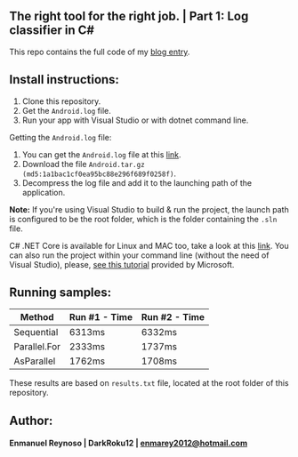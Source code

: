 ## The right tool for the right job. | Part 1: Log classifier in C# ## 

This repo contains the full code of my [blog entry](https://code.darkroku12.ovh/6-log-classifier-part-1/).

## Install instructions: ##

1. Clone this repository.
2. Get the `Android.log` file.
3. Run your app with Visual Studio or with dotnet command line.

Getting the `Android.log` file:
1. You can get the `Android.log` file at this [link](https://zenodo.org/record/3227177#.YRqa--VjSUk).
2. Download the file `Android.tar.gz (md5:1a1bac1cf0ea95bc88e296f689f0258f)`.
3. Decompress the log file and add it to the launching path of the application.

__Note:__ If you're using Visual Studio to build & run the project, the launch path is configured to be the root folder, which is the folder containing the `.sln` file.

C# .NET Core is available for Linux and MAC too, take a look at this [link](https://dotnet.microsoft.com/learn/dotnet/hello-world-tutorial/run).
You can also run the project within your command line (without the need of Visual Studio), please, [see this tutorial](https://dotnet.microsoft.com/learn/dotnet/hello-world-tutorial/run) provided by Microsoft.

## Running samples: ##

| Method       | Run #1 - Time | Run #2 - Time |
|--------------|---------------|---------------|
| Sequential   | 6313ms        | 6332ms        |
| Parallel.For | 2333ms        | 1737ms        |
| AsParallel   | 1762ms        | 1708ms        |

These results are based on `results.txt` file, located at the root folder of this repository.

## Author:
#### Enmanuel Reynoso | DarkRoku12 | enmarey2012@hotmail.com
